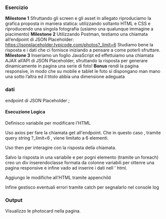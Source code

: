 ### Esercizio

**Milestone 1**
Sfruttando gli screen e gli asset in allegato riproduciamo la grafica proposta in maniera statica: utilizzando soltanto HTML e CSS e riproducendo una singola fotografia (usiamo una qualunque immagine a piacimento)
**Milestone 2**
Utilizzando Postman, testiamo una chiamata all’endpoint di JSON Placeholder:
https://jsonplaceholder.typicode.com/photos?_limit=6
Studiamo bene la risposta e i dati che ci fornisce iniziando a pensare a come poterli sfruttare.
**Milestone 3**
Inseriamo un foglio JavaScript ed effettuiamo una chiamata AJAX all’API di JSON Placeholder, sfruttando la risposta per generare dinamicamente in pagina una serie di foto!
**Bonus**
rendi la pagina responsive, in modo che su mobile e tablet le foto si dispongano man mano una sotto l’altra ed il titolo abbia una dimensione adeguata

### dati
endpoint  di JSON Placeholder ;

#### Esecuzione Logica
Definisco variabile per modificare l'HTML 

Uso axios per fare la chiamata get all'endpoint. Che in questo caso , tramite query string ?_limit=6 , viene limitato a 6 elementi.

Uso then per interagire con la risposta della chiamata.

Salvo la risposta in una variabile e per pogni elemento 
(tramite un foreach) creo un div inserendoclasse formata da colonne variabili per ottenre una pagina responsive e infine vado ad inserire i dati nell ' html.

Aggiungo le modifiche all'HTML tramite appenchild

Infine gestisco eventuali errori tramite catch per segnalarlo nel console log

### Output

Visualizzo le photocard nella pagina. 